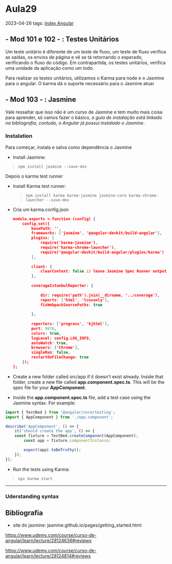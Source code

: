 # Aula29
2023-04-26
tags: [index Angular](../index%20Angular.md)

## - Mod 101 e 102 - : Testes Unitários

Um teste unitário é diferente de um teste de fluxo, um teste de fluxo verifica as saídas, os envios de página e vê se tá retornando o esperado, verificando o fluxo do código. Em contrapartida, os testes unitários, verifica uma unidade da aplicação como um todo.

Para realizar os testes unitários, utilizamos o Karma para node e o Jasmine para o angular. O karma dá o suporte necessário para o Jasmine atuar

## - Mod 103 - : Jasmine

Vale ressaltar que isso não é um curso de Jasmine e tem muito mais coisa para aprender, só vamos fazer o básico, *o guia de instalação está linkado na bibliografia, contudo, o Angular já possuí instalado o Jasmine*.

### Instalation

Para começar, instala e salva como dependência o Jasmine

*  Install Jasmine:
> `npm install jasmine --save-dev`

Depois o karma test runner

-   Install Karma test runner:  
	>`npm install karma karma-jasmine jasmine-core karma-chrome-launcher --save-dev`

- Cria um karma.config.json
	~~~json
	module.exports = function (config) {
		config.set({
			basePath: '',
			frameworks: ['jasmine', '@angular-devkit/build-angular'],
			plugins: [
				require('karma-jasmine'),
				require('karma-chrome-launcher'),
				require('@angular-devkit/build-angular/plugins/karma')
			],
			
			client: {
				clearContext: false // leave Jasmine Spec Runner output visible in browser
			},
			
			coverageIstanbulReporter: {
				
				dir: require('path').join(__dirname, '../coverage'),
				reports: ['html', 'lcovonly'],
				fixWebpackSourcePaths: true
			
			},
			
			reporters: ['progress', 'kjhtml'],
			port: 9876,
			colors: true,
			logLevel: config.LOG_INFO,
			autoWatch: true,
			browsers: ['Chrome'],
			singleRun: false,
			restartOnFileChange: true
		});
	};
	~~~


-   Create a new folder called src/app if it doesn't exist already. Inside that folder, create a new file called **app.component.spec.ts**. This will be the spec file for your **AppComponent**.
-   Inside the **app.component.spec.ts** file, add a test case using the Jasmine syntax. For example:
~~~ts
import { TestBed } from '@angular/core/testing';
import { AppComponent } from './app.component';

describe('AppComponent', () => { 
	it('should create the app', () => { 
    const fixture = TestBed.createComponent(AppComponent);
		const app = fixture.componentInstance;

		expect(app).toBeTruthy();   
	}); 
});
~~~
-   Run the tests using Karma:
> `npx karma start`

-----------------------------------------------
### Uderstanding syntax


## Bibliografia

* site do jasmine:  jasmine.github.io/pages/getting_started.html

https://www.udemy.com/course/curso-de-angular/learn/lecture/28124636#reviews

https://www.udemy.com/course/curso-de-angular/learn/lecture/28124814#reviews
